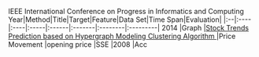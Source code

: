 IEEE International Conference on Progress in Informatics and Computing
Year|Method|Title|Target|Feature|Data Set|Time Span|Evaluation|
|:--|:---- |:----|:-----|:------|:-------|:--------|:---------|
2014 |Graph |[Stock Trends Prediction based on Hypergraph Modeling Clustering Algorithm ](https://ieeexplore.ieee.org/stamp/stamp.jsp?tp=&arnumber=6972289) |Price Movement |opening price |SSE |2008 |Acc

